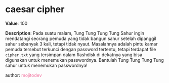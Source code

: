 # caesar cipher

**Value**: 100

**Description**: Pada suatu malam, Tung Tung Tung Tung Sahur ingin mendatangi seorang pemuda yang tidak bangun sahur setelah dipanggil sahur sebanyak 3 kali, tetapi tidak nyaut. Masalahnya adalah pintu kamar pemuda tersebut terkunci dengan password tertentu, tetapi terdapat file `cipher.txt` yang tersimpan dalam flashdisk di dekatnya yang bisa digunakan untuk menemukan passwordnya. Bantulah Tung Tung Tung Tung sahur untuk menemukan passwordnya!

author: <span style="color:#f275a1;">mojitodev</span>
